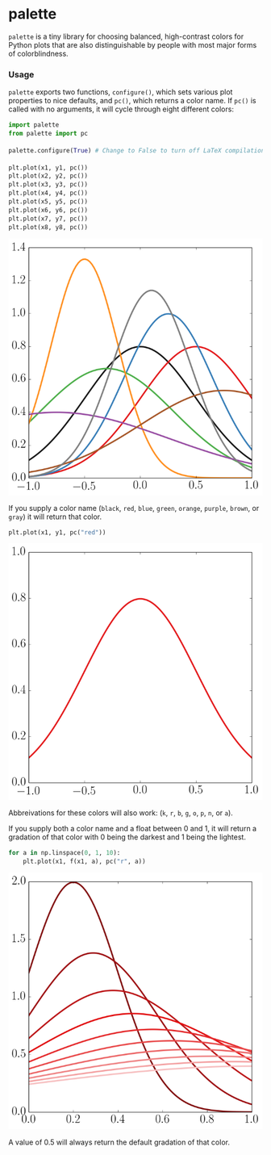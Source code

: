 # palette

`palette` is a tiny library for choosing balanced, high-contrast colors for Python plots that are also distinguishable by people with most major forms of colorblindness.

### Usage

`palette` exports two functions, `configure()`, which sets various plot properties to nice defaults, and `pc()`, which returns a color name. If `pc()` is called with no arguments, it will cycle through eight different colors:

```Python
import palette
from palette import pc

palette.configure(True) # Change to False to turn off LaTeX compilation.

plt.plot(x1, y1, pc())
plt.plot(x2, y2, pc())
plt.plot(x3, y3, pc())
plt.plot(x4, y4, pc())
plt.plot(x5, y5, pc())
plt.plot(x6, y6, pc())
plt.plot(x7, y7, pc())
plt.plot(x8, y8, pc())
```

![cycling through colors](README_images/color_cycle.png)

If you supply a color name (`black`, `red`, `blue`, `green`, `orange`, `purple`, `brown`, or `gray`) it will return that color.

```Python
plt.plot(x1, y1, pc("red"))
```

![single color](README_images/one_color.png)

Abbreivations for these colors will also work: (`k`, `r`, `b`, `g`, `o`, `p`, `n`, or `a`).

If you supply both a color name and a float between 0 and 1, it will return a gradation of that color with 0 being the darkest and 1 being the lightest.

```Python
for a in np.linspace(0, 1, 10):
    plt.plot(x1, f(x1, a), pc("r", a))
```

![color gradations](README_images/color_range.png)

A value of 0.5 will always return the default gradation of that color.
